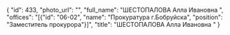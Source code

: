 {
    "id": 433,
    "photo_url": "",
    "full_name": "ШЕСТОПАЛОВА Алла Ивановна ",
    "offices": "[{\"id\": \"06-02\", \"name\": \"Прокуратура г.Бобруйска\", \"position\": \"Заместитель прокурора\"}]",
    "title": "ШЕСТОПАЛОВА Алла Ивановна "
}